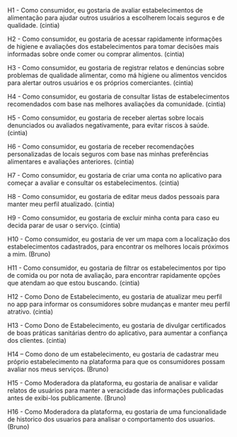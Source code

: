 H1 - Como consumidor, eu gostaria de avaliar estabelecimentos de alimentação para ajudar outros usuários a escolherem locais seguros e de qualidade. (cintia)

H2 - Como consumidor, eu gostaria de acessar rapidamente informações de higiene e avaliações dos estabelecimentos para tomar decisões mais informadas sobre onde comer ou comprar alimentos. (cintia)

H3 - Como consumidor, eu gostaria de registrar relatos e denúncias sobre problemas de qualidade alimentar, como má higiene ou alimentos vencidos para alertar outros usuários e os próprios comerciantes. (cintia)

H4 - Como consumidor, eu gostaria de consultar listas de estabelecimentos recomendados com base nas melhores avaliações da comunidade. (cintia)

H5 - Como consumidor, eu gostaria de receber alertas sobre locais denunciados ou avaliados negativamente, para evitar riscos à saúde. (cintia)

H6 - Como consumidor, eu gostaria de receber recomendações personalizadas de locais seguros com base nas minhas preferências alimentares e avaliações anteriores. (cintia)

H7 - Como consumidor, eu gostaria de criar uma conta no aplicativo para começar a avaliar e consultar os estabelecimentos. (cintia)

H8 - Como consumidor, eu gostaria de editar meus dados pessoais para manter meu perfil atualizado. (cintia)

H9 - Como consumidor, eu gostaria de excluir minha conta para caso eu decida parar de usar o serviço. (cintia)

H10 - Como consumidor, eu gostaria de ver um mapa com a localização dos estabelecimentos cadastrados, para encontrar os melhores locais próximos a mim. (Bruno)

H11 - Como consumidor, eu gostaria de filtrar os estabelecimentos por tipo de comida ou por nota de avaliação, para encontrar rapidamente opções que atendam ao que estou buscando. (cintia)

H12 - Como Dono de Estabelecimento, eu gostaria de atualizar meu perfil no app para informar os consumidores sobre mudanças e manter meu perfil atrativo. (cintia)

H13 - Como Dono de Estabelecimento, eu gostaria de divulgar certificados de boas práticas sanitárias dentro do aplicativo, para aumentar a confiança dos clientes. (cintia)

H14 – Como dono de um estabelecimento, eu gostaria de cadastrar meu próprio estabelecimento na plataforma para que os consumidores possam avaliar nos meus serviços. (Bruno)

H15 - Como Moderadora da plataforma, eu gostaria de analisar e validar relatos de usuários para manter a veracidade das informações publicadas antes de exibi-los publicamente. (Bruno)

H16 - Como Moderadora da plataforma, eu gostaria de uma funcionalidade de historico dos usuarios para analisar o comportamento dos usuarios. (Bruno)
